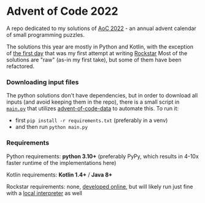 # Advent of Code 2022

A repo dedicated to my solutions of [AoC 2022](https://adventofcode.com/2022) - 
an annual advent calendar of small programming puzzles.

The solutions this year are mostly in Python and Kotlin, 
with the exception of [the first day](day_1.rock) that was my first attempt at
writing [Rockstar](https://codewithrockstar.com/)
Most of the solutions are "raw" (as-in my first take), but some of them have been refactored.


### Downloading input files

The python solutions don't have dependencies, but in order to download all inputs 
(and avoid keeping them in the repo), there is a small script in [`main.py`](main.py) that
utilizes [advent-of-code-data](https://github.com/wimglenn/advent-of-code-data) to automate this.
To run it:
- first `pip install -r requirements.txt` (preferably in a venv) 
- and then run `python main.py`

### Requirements

Python requirements: **python 3.10+** (preferably PyPy, which results in 4-10x faster runtime of the implementations here)

Kotlin requirements: **Kotlin 1.4+** / **Java 8+**

Rockstar requirements: none, [developed online](https://codewithrockstar.com/), 
but will likely run just fine 
with a [local interpreter](https://github.com/RockstarLang/rockstar/tree/main/satriani) as well


